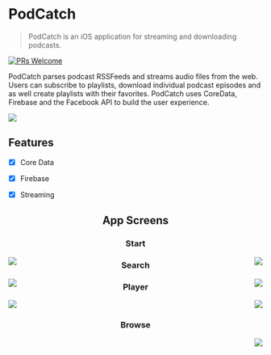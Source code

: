# PodCatch

> PodCatch is an iOS application for streaming and downloading podcasts.


[![PRs Welcome](https://img.shields.io/badge/PRs-welcome-brightgreen.svg?style=flat-square)](http://makeapullrequest.com)

PodCatch parses podcast RSSFeeds and streams audio files from the web. Users can subscribe to playlists, download individual podcast episodes and as well create playlists with their favorites. PodCatch uses CoreData, Firebase and the Facebook API to build the user experience. 

![](https://raw.githubusercontent.com/chriswebb09/podcatcher/master/Resource/app.gif)

## Features

- [x] Core Data
- [x] Firebase
- [x] Streaming


<h2 align="center">App Screens</h2>


<h3 align="center">Start</h3>

<p>
<img src="https://raw.githubusercontent.com/chriswebb09/podcatcher/master/Resource/start-screen.jpg" align="left">

<img src="https://raw.githubusercontent.com/chriswebb09/podcatcher/master/Resource/signup.jpg" align="right">
</p>

<h3 align="center">Search</h3>

<p>
<img src="https://raw.githubusercontent.com/chriswebb09/podcatcher/master/Resource/search-screen.jpg" align="left">
<img src="https://raw.githubusercontent.com/chriswebb09/podcatcher/master/Resource/playlist-screen.jpg" align="right">
</p>

<h3 align="center">Player</h3>

<p>
<img src="https://raw.githubusercontent.com/chriswebb09/podcatcher/master/Resource/player-screen.jpg" align="center">
<img src="https://raw.githubusercontent.com/chriswebb09/podcatcher/master/Resource/add-to.png" align="right">
</p>

<h3 align="center">Browse</h3>

<p>
<img src="https://raw.githubusercontent.com/chriswebb09/podcatcher/master/Resource/browse-screen.png" align="right">
</p>


